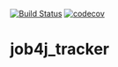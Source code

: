 [![Build Status](https://travis-ci.org/Oleg-Tiger/job4j_tracker.svg?branch=master)](https://travis-ci.org/Oleg-Tiger/job4j_tracker)
[![codecov](https://codecov.io/gh/Oleg-Tiger/job4j_tracker/branch/master/graph/badge.svg)](https://codecov.io/gh/Oleg-Tiger/job4j_tracker)
# job4j_tracker